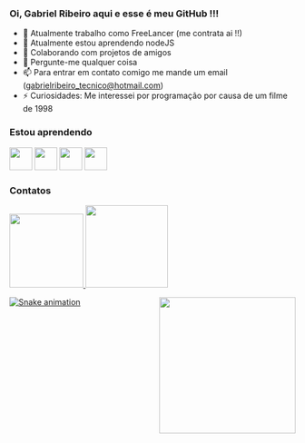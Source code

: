### Oi, Gabriel Ribeiro aqui e esse é meu GitHub !!!






- 👷 Atualmente trabalho como FreeLancer (me contrata ai !!)
- 🌱 Atualmente estou aprendendo nodeJS
- 🤲 Colaborando com projetos de amigos 
- 💬 Pergunte-me qualquer coisa 
- 📫 Para entrar em contato comigo me mande um email (gabrielribeiro_tecnico@hotmail.com)
- ⚡ Curiosidades: Me interessei por programação por causa de um filme de 1998

### Estou aprendendo 
<div>
<img src="https://cdn.jsdelivr.net/gh/devicons/devicon/icons/html5/html5-original.svg" width = "40" height ="40"/>
<img src="https://cdn.jsdelivr.net/gh/devicons/devicon/icons/css3/css3-original.svg" width = "40" height ="40" />
<img src="https://cdn.jsdelivr.net/gh/devicons/devicon/icons/javascript/javascript-original.svg" width = "40" height ="40"/>
<img src="https://cdn.jsdelivr.net/gh/devicons/devicon/icons/nodejs/nodejs-original.svg" width = "40" height ="40"/>
</div>

### Contatos 

<div>
<a href="https://github.com/RibeiroGabriel42">
<img height="130em" src="https://github-readme-stats.vercel.app/api/top-langs/?username=RibeiroGabriel42&layout=compact&langs_count=7&theme=merko"/>
<img height="145em" src="https://github-readme-stats.vercel.app/api?username=RibeiroGabriel42&show_icons=true&theme=merko&include_all_commits=true&count_private=true"/>  
</div>

<div>
  <img src="https://c.tenor.com/5WIylYzVKHcAAAAC/silence-type.gif" width="240" height="240" align="right"/>
</div>

  ![Snake animation](https://github.com/RibeiroGabriel42/RibeiroGabriel42/blob/output/github-contribution-grid-snake.svg)

